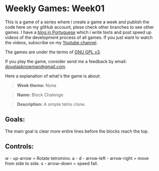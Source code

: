 # Weekly Games: Week01
This is a game of a series where i create a game a week and publish the code here
on my gitHub account, plese check other branches to see other games. I have a 
[blog in Portuguese](http://www.douglasknowman.blogspot.com) which i write texts
and post speed up videos of the development process of all games. If you just want to
watch the videos, subscribe on my [Youtube channel](https://www.youtube.com/user/srDouglasSilva).

The games are under the terms of [GNU GPL v3](http://www.gnu.org/licenses/gpl-3.0.en.html).

If you play the game, consider send me a feedback by email: [douglasknowman@gmail.com](mailto:douglasknowman@gmail.com).

Here a explanation of what's the game is about:

>__Week theme:__ None

>__Name:__ Block Chalenge

>__Description:__ A simple tetris clone.

## Goals:
The main goal is clear more entire lines before the blocks reach the top.

## Controls:
w - up-arrow = Rotate tetromino.
a - d - arrow-left - arrow-right = move from side to side.
s - arrow-down = speed fall.
